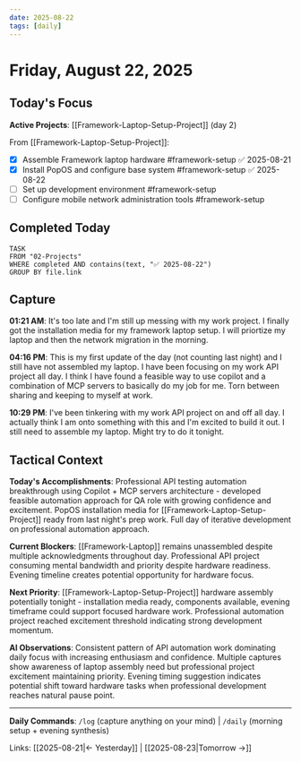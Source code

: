 ```yaml
---
date: 2025-08-22
tags: [daily]
---
```


# Friday, August 22, 2025

## Today's Focus
<!-- Active project tasks on 2025-08-22 -->

**Active Projects**: [[Framework-Laptop-Setup-Project]] (day 2)

From [[Framework-Laptop-Setup-Project]]:
- [x] Assemble Framework laptop hardware #framework-setup ✅ 2025-08-21
- [x] Install PopOS and configure base system #framework-setup ✅ 2025-08-22
- [ ] Set up development environment #framework-setup  
- [ ] Configure mobile network administration tools #framework-setup

## Completed Today
<!-- Tasks completed today from all projects -->
```dataview
TASK
FROM "02-Projects"
WHERE completed AND contains(text, "✅ 2025-08-22")
GROUP BY file.link
```

## Capture
<!-- Raw input with timestamps via /log command -->
<!-- Format: **HH:MM AM/PM**: Natural language input -->

**01:21 AM**: It's too late and I'm still up messing with my work project. I finally got the installation media for my framework laptop setup. I will priortize my laptop and then the network migration in the morning.

**04:16 PM**: This is my first update of the day (not counting last night) and I still have not assembled my laptop. I have been focusing on my work API project all day. I think I have found a feasible way to use copilot and a combination of MCP servers to basically do my job for me. Torn between sharing and keeping to myself at work.

**10:29 PM**: I've been tinkering with my work API project on and off all day. I actually think I am onto something with this and I'm excited to build it out. I still need to assemble my laptop. Might try to do it tonight.


## Tactical Context
<!-- AI maintains tactical context for session continuity throughout the day -->

**Today's Accomplishments**: Professional API testing automation breakthrough using Copilot + MCP servers architecture - developed feasible automation approach for QA role with growing confidence and excitement. PopOS installation media for [[Framework-Laptop-Setup-Project]] ready from last night's prep work. Full day of iterative development on professional automation approach.

**Current Blockers**: [[Framework-Laptop]] remains unassembled despite multiple acknowledgments throughout day. Professional API project consuming mental bandwidth and priority despite hardware readiness. Evening timeline creates potential opportunity for hardware focus.

**Next Priority**: [[Framework-Laptop-Setup-Project]] hardware assembly potentially tonight - installation media ready, components available, evening timeframe could support focused hardware work. Professional automation project reached excitement threshold indicating strong development momentum.

**AI Observations**: Consistent pattern of API automation work dominating daily focus with increasing enthusiasm and confidence. Multiple captures show awareness of laptop assembly need but professional project excitement maintaining priority. Evening timing suggestion indicates potential shift toward hardware tasks when professional development reaches natural pause point.


---

**Daily Commands**: `/log` (capture anything on your mind) | `/daily` (morning setup + evening synthesis)

Links: [[2025-08-21|← Yesterday]] | [[2025-08-23|Tomorrow →]]